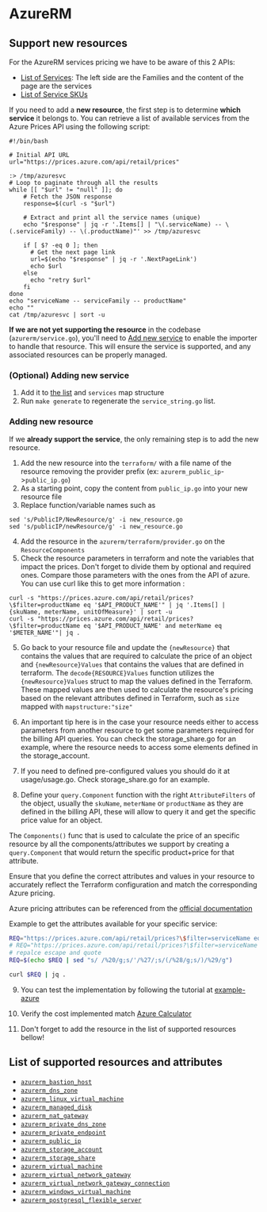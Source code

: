# AzureRM

## Support new resources

For the AzureRM services pricing we have to be aware of this 2 APIs:
* [List of Services](https://azure.microsoft.com/en-us/services/): The left side are the Families and the content of the page are the services
* [List of Service SKUs](https://docs.microsoft.com/en-us/rest/api/cost-management/retail-prices/azure-retail-prices)

If you need to add a **new resource**, the first step is to determine **which service** it belongs to. You can retrieve a list of available services from the Azure Prices API using the following script:

```
#!/bin/bash

# Initial API URL
url="https://prices.azure.com/api/retail/prices"

:> /tmp/azuresvc
# Loop to paginate through all the results
while [[ "$url" != "null" ]]; do
    # Fetch the JSON response
    response=$(curl -s "$url")

    # Extract and print all the service names (unique)
    echo "$response" | jq -r '.Items[] | "\(.serviceName) -- \(.serviceFamily) -- \(.productName)"' >> /tmp/azuresvc

    if [ $? -eq 0 ]; then
      # Get the next page link
      url=$(echo "$response" | jq -r '.NextPageLink')
      echo $url
    else
      echo "retry $url"
    fi
done
echo "serviceName -- serviceFamily -- productName"
echo ""
cat /tmp/azuresvc | sort -u
```

**If we are not yet supporting the resource** in the codebase (`azurerm/service.go`), you'll need to [Add new service](#adding-new-service) to enable the importer to handle that resource. This will ensure the service is supported, and any associated resources can be properly managed.

### (Optional) Adding new service

1. Add it to [the list](https://github.com/cycloidio/terracost/blob/master/azurerm/service.go#L13-L23) and `services` map structure
2. Run `make generate` to regenerate the `service_string.go` list.


### Adding new resource

If we **already support the service**, the only remaining step is to add the new resource.

1. Add the new resource into the `terraform/` with a file name of the resource removing the provider prefix (ex: `azurerm_public_ip`->`public_ip.go`)
2. As a starting point, copy the content from `public_ip.go` into your new resource file
3. Replace function/variable names such as
```
sed 's/PublicIP/NewResource/g' -i new_resource.go
sed 's/publicIP/newResource/g' -i new_resource.go
```
4. Add the resource in the `azurerm/terraform/provider.go` on the `ResourceComponents`
5. Check the resource parameters in terraform and note the variables that impact the prices. Don't forget to divide them by optional and required ones. Compare those parameters with the ones from the API of azure. You can use curl like this to get more information :
```
curl -s "https://prices.azure.com/api/retail/prices?\$filter=productName eq '$API_PRODUCT_NAME'" | jq '.Items[] | {skuName, meterName, unitOfMeasure}' | sort -u
curl -s "https://prices.azure.com/api/retail/prices?\$filter=productName eq '$API_PRODUCT_NAME' and meterName eq '$METER_NAME'"| jq .

```
5. Go back to your resource file and update the `{newResource}` that contains the values that are required to calculate the price of an object and `{newResource}Values` that contains the values that are defined in terraform.
The `decode{RESOURCE}Values` function utilizes the `{newResource}Values` struct to map the values defined in the Terraform.
These mapped values are then used to calculate the resource's pricing based on the relevant attributes defined in Terraform, such as `size` mapped with `mapstructure:"size"`

6. An important tip here is in the case your resource needs either to access parameters from another resource to get some parameters required for the billing API queries. You can check the storage_share.go for an example, where the resource needs to access some elements defined in the storage_account.

7. If you need to defined pre-configured values you should do it at usage/usage.go. Check storage_share.go for an example.

8. Define your `query.Component` function with the right `AttributeFilters` of the object, usually the `skuName`, `meterName` or `productName` as they are defined in the billing API, these will allow to query it and get the specific price value for an object.

The `Components()` func that is used to calculate the price of an specific resource by all the components/attributes we support by creating a `query.Component` that would return the specific product+price for that attribute.

Ensure that you define the correct attributes and values in your resource to accurately reflect the Terraform configuration and match the corresponding Azure pricing.

Azure pricing attributes can be referenced from the [official documentation](https://learn.microsoft.com/en-us/rest/api/cost-management/retail-prices/azure-retail-prices#api-property-details)

Example to get the attributes available for your specific service:
```bash
REQ="https://prices.azure.com/api/retail/prices?\$filter=serviceName eq 'VPN Gateway'"
# REQ="https://prices.azure.com/api/retail/prices?\$filter=serviceName eq 'Virtual Machines' and (armRegionName eq 'northeurope' or armRegionName eq 'Zone 1')"
# repalce escape and quote
REQ=$(echo $REQ | sed "s/ /%20/g;s/'/%27/;s/(/%28/g;s/)/%29/g")

curl $REQ | jq .
```

9. You can test the implementation by following the tutorial at [example-azure](../examples/README.md)

10. Verify the cost implemented match [Azure Calculator](https://azure.microsoft.com/en-us/pricing/calculator/)

11. Don't forget to add the resource in the list of supported resources bellow!

## List of supported resources and attributes

<!--
for i in $(grep azurerm_ azurerm/terraform/provider.go | sed -E 's/[^"]+"azurerm_//;s/".*//' | sort);do
  echo '* [`azurerm_'$i'`](https://registry.terraform.io/providers/hashicorp/azurerm/latest/docs/resources/'$i')';
done
-->
* [`azurerm_bastion_host`](https://registry.terraform.io/providers/hashicorp/azurerm/latest/docs/resources/bastion_host)
* [`azurerm_dns_zone`](https://registry.terraform.io/providers/hashicorp/azurerm/latest/docs/resources/dns_zone)
* [`azurerm_linux_virtual_machine`](https://registry.terraform.io/providers/hashicorp/azurerm/latest/docs/resources/linux_virtual_machine)
* [`azurerm_managed_disk`](https://registry.terraform.io/providers/hashicorp/azurerm/latest/docs/resources/managed_disk)
* [`azurerm_nat_gateway`](https://registry.terraform.io/providers/hashicorp/azurerm/latest/docs/resources/nat_gateway)
* [`azurerm_private_dns_zone`](https://registry.terraform.io/providers/hashicorp/azurerm/latest/docs/resources/private_dns_zone)
* [`azurerm_private_endpoint`](https://registry.terraform.io/providers/hashicorp/azurerm/latest/docs/resources/private_endpoint)
* [`azurerm_public_ip`](https://registry.terraform.io/providers/hashicorp/azurerm/latest/docs/resources/public_ip)
* [`azurerm_storage_account`](https://registry.terraform.io/providers/hashicorp/azurerm/latest/docs/resources/storage_account)
* [`azurerm_storage_share`](https://registry.terraform.io/providers/hashicorp/azurerm/latest/docs/resources/storage_share)
* [`azurerm_virtual_machine`](https://registry.terraform.io/providers/hashicorp/azurerm/latest/docs/resources/virtual_machine)
* [`azurerm_virtual_network_gateway`](https://registry.terraform.io/providers/hashicorp/azurerm/latest/docs/resources/virtual_network_gateway)
* [`azurerm_virtual_network_gateway_connection`](https://registry.terraform.io/providers/hashicorp/azurerm/latest/docs/resources/virtual_network_gateway_connection)
* [`azurerm_windows_virtual_machine`](https://registry.terraform.io/providers/hashicorp/azurerm/latest/docs/resources/windows_virtual_machine)
* [`azurerm_postgresql_flexible_server`](https://registry.terraform.io/providers/hashicorp/azurerm/latest/docs/resources/postgresql_flexible_server)
